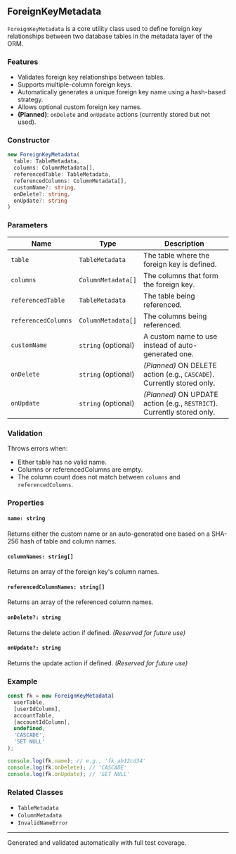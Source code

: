 ## ForeignKeyMetadata

`ForeignKeyMetadata` is a core utility class used to define foreign key relationships between two database tables in the metadata layer of the ORM.

### Features
- Validates foreign key relationships between tables.
- Supports multiple-column foreign keys.
- Automatically generates a unique foreign key name using a hash-based strategy.
- Allows optional custom foreign key names.
- **(Planned)**: `onDelete` and `onUpdate` actions (currently stored but not used).

### Constructor
```ts
new ForeignKeyMetadata(
  table: TableMetadata,
  columns: ColumnMetadata[],
  referencedTable: TableMetadata,
  referencedColumns: ColumnMetadata[],
  customName?: string,
  onDelete?: string,
  onUpdate?: string
)
```

### Parameters
| Name               | Type                | Description |
|--------------------|---------------------|-------------|
| `table`            | `TableMetadata`     | The table where the foreign key is defined. |
| `columns`          | `ColumnMetadata[]`  | The columns that form the foreign key. |
| `referencedTable`  | `TableMetadata`     | The table being referenced. |
| `referencedColumns`| `ColumnMetadata[]`  | The columns being referenced. |
| `customName`       | `string` (optional) | A custom name to use instead of auto-generated one. |
| `onDelete`         | `string` (optional) | *(Planned)* ON DELETE action (e.g., `CASCADE`). Currently stored only. |
| `onUpdate`         | `string` (optional) | *(Planned)* ON UPDATE action (e.g., `RESTRICT`). Currently stored only. |

### Validation
Throws errors when:
- Either table has no valid name.
- Columns or referencedColumns are empty.
- The column count does not match between `columns` and `referencedColumns`.

### Properties

#### `name: string`
Returns either the custom name or an auto-generated one based on a SHA-256 hash of table and column names.

#### `columnNames: string[]`
Returns an array of the foreign key's column names.

#### `referencedColumnNames: string[]`
Returns an array of the referenced column names.

#### `onDelete?: string`
Returns the delete action if defined. *(Reserved for future use)*

#### `onUpdate?: string`
Returns the update action if defined. *(Reserved for future use)*

### Example
```ts
const fk = new ForeignKeyMetadata(
  userTable,
  [userIdColumn],
  accountTable,
  [accountIdColumn],
  undefined,
  'CASCADE',
  'SET NULL'
);

console.log(fk.name); // e.g., 'fk_ab12cd34'
console.log(fk.onDelete); // 'CASCADE'
console.log(fk.onUpdate); // 'SET NULL'
```

### Related Classes
- `TableMetadata`
- `ColumnMetadata`
- `InvalidNameError`

---
Generated and validated automatically with full test coverage.
